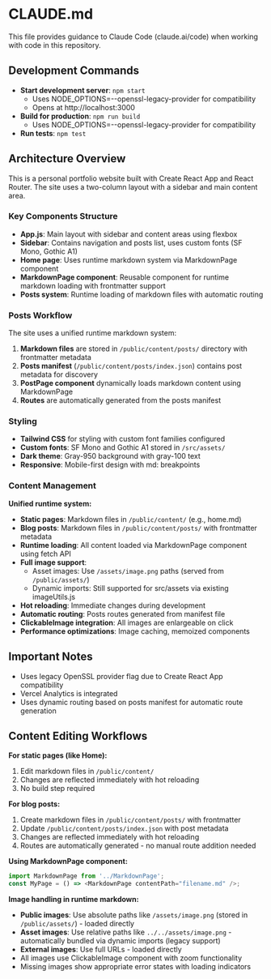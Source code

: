 # CLAUDE.md

This file provides guidance to Claude Code (claude.ai/code) when working with code in this repository.

## Development Commands

- **Start development server**: `npm start`
  - Uses NODE_OPTIONS=--openssl-legacy-provider for compatibility
  - Opens at http://localhost:3000
- **Build for production**: `npm run build` 
  - Uses NODE_OPTIONS=--openssl-legacy-provider for compatibility
- **Run tests**: `npm test`

## Architecture Overview

This is a personal portfolio website built with Create React App and React Router. The site uses a two-column layout with a sidebar and main content area.

### Key Components Structure

- **App.js**: Main layout with sidebar and content areas using flexbox
- **Sidebar**: Contains navigation and posts list, uses custom fonts (SF Mono, Gothic A1)
- **Home page**: Uses runtime markdown system via MarkdownPage component
- **MarkdownPage component**: Reusable component for runtime markdown loading with frontmatter support
- **Posts system**: Runtime loading of markdown files with automatic routing

### Posts Workflow

The site uses a unified runtime markdown system:

1. **Markdown files** are stored in `/public/content/posts/` directory with frontmatter metadata
2. **Posts manifest** (`/public/content/posts/index.json`) contains post metadata for discovery
3. **PostPage component** dynamically loads markdown content using MarkdownPage
4. **Routes** are automatically generated from the posts manifest

### Styling

- **Tailwind CSS** for styling with custom font families configured
- **Custom fonts**: SF Mono and Gothic A1 stored in `/src/assets/`
- **Dark theme**: Gray-950 background with gray-100 text
- **Responsive**: Mobile-first design with md: breakpoints

### Content Management

**Unified runtime system:**

- **Static pages**: Markdown files in `/public/content/` (e.g., home.md)
- **Blog posts**: Markdown files in `/public/content/posts/` with frontmatter metadata
- **Runtime loading**: All content loaded via MarkdownPage component using fetch API
- **Full image support**: 
  - Asset images: Use `/assets/image.png` paths (served from `/public/assets/`)
  - Dynamic imports: Still supported for src/assets via existing imageUtils.js
- **Hot reloading**: Immediate changes during development
- **Automatic routing**: Posts routes generated from manifest file
- **ClickableImage integration**: All images are enlargeable on click
- **Performance optimizations**: Image caching, memoized components

## Important Notes

- Uses legacy OpenSSL provider flag due to Create React App compatibility
- Vercel Analytics is integrated
- Uses dynamic routing based on posts manifest for automatic route generation

## Content Editing Workflows

**For static pages (like Home):**
1. Edit markdown files in `/public/content/`
2. Changes are reflected immediately with hot reloading
3. No build step required

**For blog posts:**
1. Create markdown files in `/public/content/posts/` with frontmatter
2. Update `/public/content/posts/index.json` with post metadata
3. Changes are reflected immediately with hot reloading
4. Routes are automatically generated - no manual route addition needed

**Using MarkdownPage component:**
```javascript
import MarkdownPage from '../MarkdownPage';
const MyPage = () => <MarkdownPage contentPath="filename.md" />;
```

**Image handling in runtime markdown:**
- **Public images**: Use absolute paths like `/assets/image.png` (stored in `/public/assets/`) - loaded directly
- **Asset images**: Use relative paths like `../../assets/image.png` - automatically bundled via dynamic imports (legacy support)
- **External images**: Use full URLs - loaded directly
- All images use ClickableImage component with zoom functionality
- Missing images show appropriate error states with loading indicators
